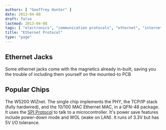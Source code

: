 ```yaml
---
authors: [ "Geoffrey Hunter" ]
date: 2013-04-08
draft: false
lastmod: 2013-04-08
tags: [ "electronics", "communication protocols", "ethernet", "internet", "IP" ]
title: "Ethernet Protocol"
type: "page"
---
```


## Ethernet Jacks

Some ethernet jacks come with the magnetics already in-built, saving you the trouble of including them yourself on the mounted-to PCB

## Popular Chips

The W5200 WIZnet. The single chip implements the PHY, the TCP/IP stack (fully hardwired), and the 10/100 MAC Ethernet MAC, in a QFN-48 package. It uses the [SPI Protocol](/electronics/communication-protocols/spi-communication-protocol/) to talk to a microcontroller. It's power save features include power-down mode and WOL (wake on LAN). It runs of 3.3V but has 5V I/O tolerance.
